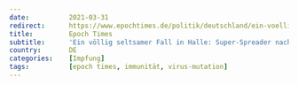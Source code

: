 ```yaml
---
date:          2021-03-31
redirect:      https://www.epochtimes.de/politik/deutschland/ein-voellig-seltsamer-fall-in-halle-super-spreader-nach-impfung-a3482873.html
title:         Epoch Times
subtitle:      'Ein völlig seltsamer Fall in Halle: Super-Spreader nach Impfung?'
country:       DE
categories:    [Impfung]
tags:          [epoch times, immunität, virus-mutation]
---
```

